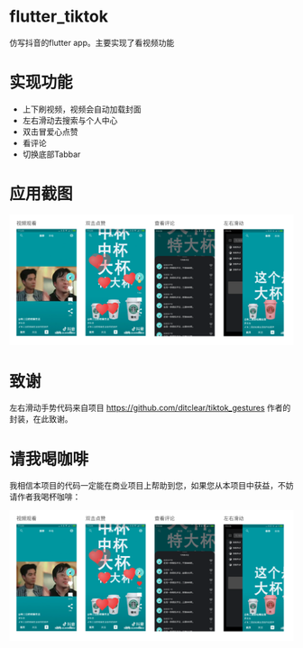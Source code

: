 # flutter_tiktok

仿写抖音的flutter app。主要实现了看视频功能

# 实现功能

- 上下刷视频，视频会自动加载封面
- 左右滑动去搜索与个人中心
- 双击冒爱心点赞
- 看评论
- 切换底部Tabbar

# 应用截图

![截图1](./screenshot.png)

# 致谢

左右滑动手势代码来自项目 https://github.com/ditclear/tiktok_gestures 作者的封装，在此致谢。

# 请我喝咖啡

我相信本项目的代码一定能在商业项目上帮助到您，如果您从本项目中获益，不妨请作者我喝杯咖啡：

![请我喝咖啡](./screenshot.png)